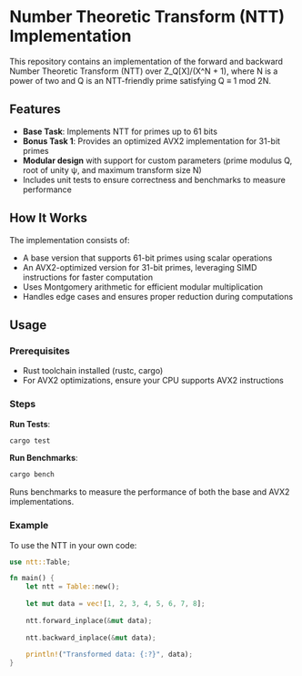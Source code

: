 # Number Theoretic Transform (NTT) Implementation

This repository contains an implementation of the forward and backward Number Theoretic Transform (NTT) over Z_Q[X]/(X^N + 1), where N is a power of two and Q is an NTT-friendly prime satisfying Q ≡ 1 mod 2N. 

## Features

- **Base Task**: Implements NTT for primes up to 61 bits
- **Bonus Task 1**: Provides an optimized AVX2 implementation for 31-bit primes
- **Modular design** with support for custom parameters (prime modulus Q, root of unity ψ, and maximum transform size N)
- Includes unit tests to ensure correctness and benchmarks to measure performance

## How It Works

The implementation consists of:

- A base version that supports 61-bit primes using scalar operations
- An AVX2-optimized version for 31-bit primes, leveraging SIMD instructions for faster computation
- Uses Montgomery arithmetic for efficient modular multiplication
- Handles edge cases and ensures proper reduction during computations

## Usage

### Prerequisites

- Rust toolchain installed (rustc, cargo)
- For AVX2 optimizations, ensure your CPU supports AVX2 instructions

### Steps

**Run Tests**:
```bash
cargo test
```

**Run Benchmarks**:
```bash
cargo bench
```
Runs benchmarks to measure the performance of both the base and AVX2 implementations.

### Example

To use the NTT in your own code:

```rust
use ntt::Table;

fn main() {
    let ntt = Table::new();
    
    let mut data = vec![1, 2, 3, 4, 5, 6, 7, 8];
    
    ntt.forward_inplace(&mut data);
    
    ntt.backward_inplace(&mut data);
    
    println!("Transformed data: {:?}", data);
}
```
